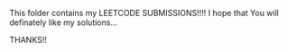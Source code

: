 This folder contains my LEETCODE SUBMISSIONS!!!!
I hope that You will definately like my solutions...

THANKS!!
